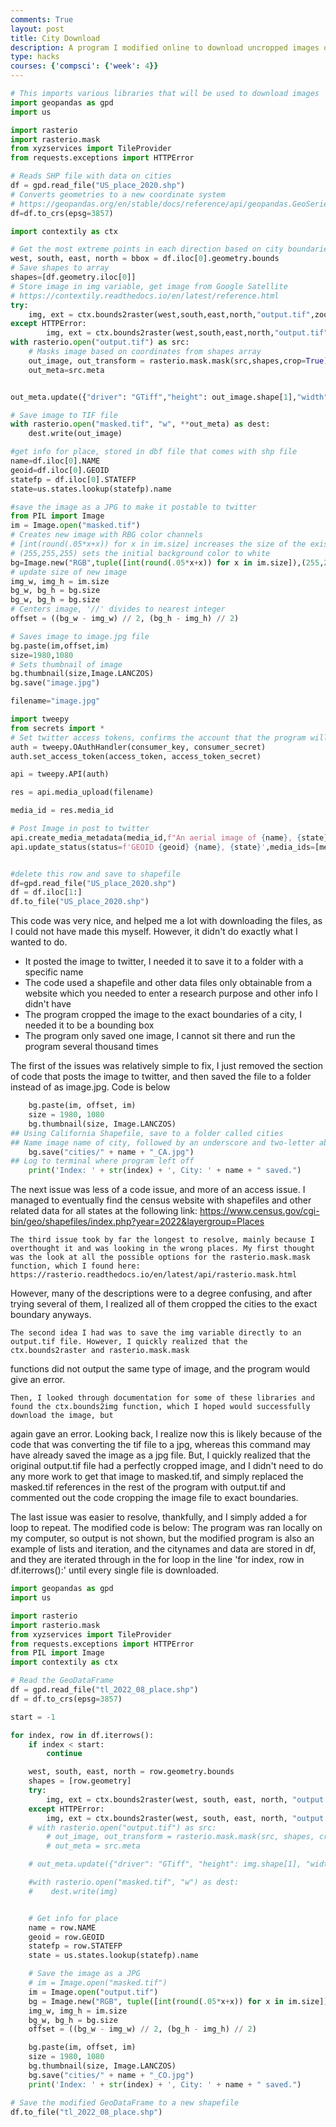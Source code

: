 ```yaml
---
comments: True
layout: post
title: City Download
description: A program I modified online to download uncropped images of cities.
type: hacks
courses: {'compsci': {'week': 4}}
---
```


```python
# This imports various libraries that will be used to download images
import geopandas as gpd
import us

import rasterio
import rasterio.mask
from xyzservices import TileProvider
from requests.exceptions import HTTPError

# Reads SHP file with data on cities
df = gpd.read_file("US_place_2020.shp")  
# Converts geometries to a new coordinate system
# https://geopandas.org/en/stable/docs/reference/api/geopandas.GeoSeries.to_crs.html
df=df.to_crs(epsg=3857)

import contextily as ctx
```


```python
# Get the most extreme points in each direction based on city boundaries
west, south, east, north = bbox = df.iloc[0].geometry.bounds
# Save shapes to array
shapes=[df.geometry.iloc[0]]
# Store image in img variable, get image from Google Satellite
# https://contextily.readthedocs.io/en/latest/reference.html
try:
	img, ext = ctx.bounds2raster(west,south,east,north,"output.tif",zoom='auto',source=TileProvider.from_qms("Google Satellite")) #try with auto zoom level
except HTTPError:
        img, ext = ctx.bounds2raster(west,south,east,north,"output.tif",zoom=15,source=TileProvider.from_qms("Google Satellite")) #if that doesn't work try with 15, if this fails the program will crash
with rasterio.open("output.tif") as src:
	# Masks image based on coordinates from shapes array
	out_image, out_transform = rasterio.mask.mask(src,shapes,crop=True)  #mask the input iamge to polygon bounds 
	out_meta=src.meta


out_meta.update({"driver": "GTiff","height": out_image.shape[1],"width": out_image.shape[2],"transform": out_transform}) #update the metadata of image

# Save image to TIF file
with rasterio.open("masked.tif", "w", **out_meta) as dest:
	dest.write(out_image)
```


```python
#get info for place, stored in dbf file that comes with shp file
name=df.iloc[0].NAME
geoid=df.iloc[0].GEOID
statefp = df.iloc[0].STATEFP
state=us.states.lookup(statefp).name

#save the image as a JPG to make it postable to twitter
from PIL import Image
im = Image.open("masked.tif")
# Creates new image with RBG color channels
# [int(round(.05*x+x)) for x in im.size] increases the size of the existing image by 5%, then rounds to nearest integer
# (255,255,255) sets the initial background color to white
bg=Image.new("RGB",tuple([int(round(.05*x+x)) for x in im.size]),(255,255,255)) 
# update size of new image
img_w, img_h = im.size
bg_w, bg_h = bg.size
bg_w, bg_h = bg.size
# Centers image, '//' divides to nearest integer
offset = ((bg_w - img_w) // 2, (bg_h - img_h) // 2)

# Saves image to image.jpg file
bg.paste(im,offset,im)
size=1980,1080
# Sets thumbnail of image
bg.thumbnail(size,Image.LANCZOS)
bg.save("image.jpg")

filename="image.jpg"
```


```python
import tweepy
from secrets import *
# Set twitter access tokens, confirms the account that the program will post on
auth = tweepy.OAuthHandler(consumer_key, consumer_secret)
auth.set_access_token(access_token, access_token_secret)

api = tweepy.API(auth)

res = api.media_upload(filename)

media_id = res.media_id

# Post Image in post to twitter
api.create_media_metadata(media_id,f"An aerial image of {name}, {state} surrounded by white.")
api.update_status(status=f'GEOID {geoid} {name}, {state}',media_ids=[media_id])


#delete this row and save to shapefile
df=gpd.read_file("US_place_2020.shp")
df = df.iloc[1:]
df.to_file("US_place_2020.shp")
```

This code was very nice, and helped me a lot with downloading the files, as I could not have made this myself. However, it didn't do exactly what I wanted to do. 

- It posted the image to twitter, I needed it to save it to a folder with a specific name
- The code used a shapefile and other data files only obtainable from a website which you needed to enter a research purpose and other info I didn't have
- The program cropped the image to the exact boundaries of a city, I needed it to be a bounding box
- The program only saved one image, I cannot sit there and run the program several thousand times

The first of the issues was relatively simple to fix, I just removed the section of code that posts the image to twitter, and then saved the file to a folder instead of as image.jpg. Code is below


```python
    bg.paste(im, offset, im)
    size = 1980, 1080
    bg.thumbnail(size, Image.LANCZOS)
## Using California Shapefile, save to a folder called cities
## Name image name of city, followed by an underscore and two-letter abbreviation for california
    bg.save("cities/" + name + "_CA.jpg")
## Log to terminal where program left off
    print('Index: ' + str(index) + ', City: ' + name + " saved.")
```

The next issue was less of a code issue, and more of an access issue. I managed to eventually find the census website with shapefiles and other related data for all states at the following link:
https://www.census.gov/cgi-bin/geo/shapefiles/index.php?year=2022&layergroup=Places

    The third issue took by far the longest to resolve, mainly because I overthought it and was looking in the wrong places. My first thought was the look at all the possible options for the rasterio.mask.mask function, which I found here: https://rasterio.readthedocs.io/en/latest/api/rasterio.mask.html
However, many of the descriptions were to a degree confusing, and after trying several of them, I realized all of them cropped the cities to the exact boundary anyways.

    The second idea I had was to save the img variable directly to an output.tif file. However, I quickly realized that the ctx.bounds2raster and rasterio.mask.mask
functions did not output the same type of image, and the program would give an error.

    Then, I looked through documentation for some of these libraries and found the ctx.bounds2img function, which I hoped would successfully download the image, but
again gave an error. Looking back, I realize now this is likely because of the code that was converting the tif file to a jpg, whereas this command may have already saved the image as a jpg file. But, I quickly realized that the original output.tif file had a perfectly cropped image, and I didn't need to do any more work to get that image to masked.tif, and simply replaced the masked.tif references in the rest of the program with output.tif and commented out the code cropping the image file to exact boundaries.

The last issue was easier to resolve, thankfully, and I simply added a for loop to repeat. The modified code is below:
The program was ran locally on my computer, so output is not shown, but the modified program is also an example of lists and iteration, and the citynames and data are stored in df, and they are iterated through in the for loop in the line 'for index, row in df.iterrows():' until every single file is downloaded.


```python
import geopandas as gpd
import us

import rasterio
import rasterio.mask
from xyzservices import TileProvider
from requests.exceptions import HTTPError
from PIL import Image
import contextily as ctx

# Read the GeoDataFrame
df = gpd.read_file("tl_2022_08_place.shp")
df = df.to_crs(epsg=3857)

start = -1

for index, row in df.iterrows():
    if index < start:
        continue

    west, south, east, north = row.geometry.bounds
    shapes = [row.geometry]
    try:
        img, ext = ctx.bounds2raster(west, south, east, north, "output.tif", zoom='auto', source=TileProvider.from_qms("Google Satellite")) #try with auto zoom level
    except HTTPError:
        img, ext = ctx.bounds2raster(west, south, east, north, "output.tif", zoom=15, source=TileProvider.from_qms("Google Satellite")) #if that doesn't work try with 15, if this fails the program will crash
    # with rasterio.open("output.tif") as src:
        # out_image, out_transform = rasterio.mask.mask(src, shapes, crop=True, filled=False)  #mask the input image to polygon bounds
        # out_meta = src.meta

    # out_meta.update({"driver": "GTiff", "height": img.shape[1], "width": img.shape[2], "transform": ext}) #update the metadata

    #with rasterio.open("masked.tif", "w") as dest:
    #    dest.write(img)


    # Get info for place
    name = row.NAME
    geoid = row.GEOID
    statefp = row.STATEFP
    state = us.states.lookup(statefp).name

    # Save the image as a JPG
    # im = Image.open("masked.tif")
    im = Image.open("output.tif")
    bg = Image.new("RGB", tuple([int(round(.05*x+x)) for x in im.size]), (255, 255, 255))
    img_w, img_h = im.size
    bg_w, bg_h = bg.size
    offset = ((bg_w - img_w) // 2, (bg_h - img_h) // 2)

    bg.paste(im, offset, im)
    size = 1980, 1080
    bg.thumbnail(size, Image.LANCZOS)
    bg.save("cities/" + name + "_CO.jpg")
    print('Index: ' + str(index) + ', City: ' + name + " saved.")

# Save the modified GeoDataFrame to a new shapefile
df.to_file("tl_2022_08_place.shp")

```
